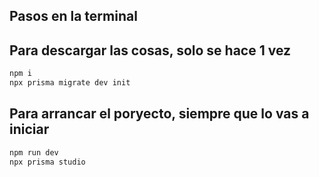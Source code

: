 ## Pasos en la terminal

## Para descargar las cosas, solo se hace 1 vez

```bash
npm i
npx prisma migrate dev init
```

## Para arrancar el poryecto, siempre que lo vas a iniciar

```bash
npm run dev
npx prisma studio
```
